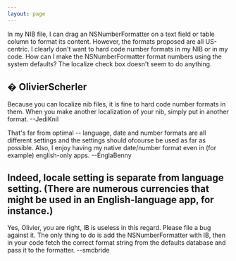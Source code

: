 ```yaml
---
layout: page
---
```


In my NIB file, I can drag an NSNumberFormatter on a text field or table column to format its content. However, the formats proposed are all US-centric. I clearly don't want to hard code number formats in my NIB or in my code. How can I make the NSNumberFormatter format numbers using the system defaults? The localize check box doesn't seem to do anything.

� OlivierScherler
----
Because you can localize nib files, it is fine to hard code number formats in them. When you make another localization of your nib, simply put in another format. --JediKnil

That's far from optimal -- language, date and number formats are all different settings and the settings should ofcourse be used as far as possible. Also, I enjoy having my native date/number format even in (for example) english-only apps. --EnglaBenny

Indeed, locale setting is separate from language setting. (There are numerous currencies that might be used in an English-language app, for instance.)
----
Yes, Olivier, you are right, IB is useless in this regard.  Please file a bug against it. The only thing to do is add the NSNumberFormatter with IB, then in your code fetch the correct format string from the defaults database and pass it to the formatter. --smcbride
